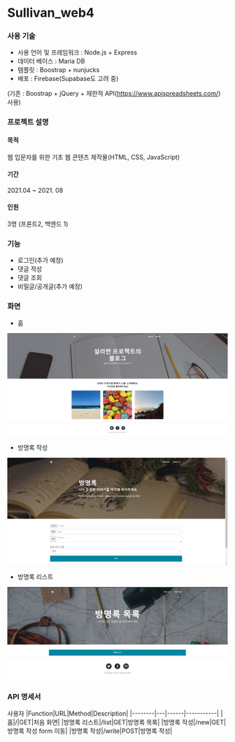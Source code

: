 # Sullivan_web4
 
### 사용 기술
- 사용 언어 및 프레임워크 : Node.js + Express
- 데이터 베이스 : Maria DB
- 템플릿 : Boostrap + nunjucks
- 배포 : Firebase(Supabase도 고려 중)

(기존 : Boostrap + jQuery + 제한적 API(https://www.apispreadsheets.com/) 사용) 

### 프로젝트 설명
#### 목적
웹 입문자를 위한 기초 웹 콘텐츠 제작물(HTML, CSS, JavaScript) 
#### 기간
2021.04 ~ 2021. 08
#### 인원 
3명 (프론트2, 백엔드 1)

### 기능
- 로그인(추가 예정)
- 댓글 작성
- 댓글 조회
- 비밀글/공개글(추가 예정) 

### 화면 
- 홈
<img src="/img/Home.PNG" width="600px">

- 방명록 작성
<img src="/img/Form.PNG" width="600px">

- 방명록 리스트
<img src="/img/List.PNG" width="600px">

### API 명세서

사용자 
|Function|URL|Method|Description|
|--------|---|------|-----------|
|홈|/|GET|처음 화면|
|방명록 리스트|/list|GET|방명록 목록|
|방명록 작성|/new|GET|방명록 작성 form 이동|
|방명록 작성|/write|POST|방명록 작성|

